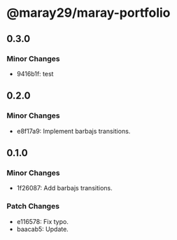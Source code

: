 # @maray29/maray-portfolio

## 0.3.0

### Minor Changes

- 9416b1f: test

## 0.2.0

### Minor Changes

- e8f17a9: Implement barbajs transitions.

## 0.1.0

### Minor Changes

- 1f26087: Add barbajs transitions.

### Patch Changes

- e116578: Fix typo.
- baacab5: Update.
